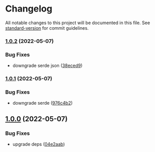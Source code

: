# Changelog

All notable changes to this project will be documented in this file. See [standard-version](https://github.com/conventional-changelog/standard-version) for commit guidelines.

### [1.0.2](https://github.com/Terkwood/yew-export-button/compare/v1.0.1...v1.0.2) (2022-05-07)


### Bug Fixes

* downgrade serde json ([38eced9](https://github.com/Terkwood/yew-export-button/commit/38eced9db2c2b5fc8e240a4b85f710b6022581c2))

### [1.0.1](https://github.com/Terkwood/yew-export-button/compare/v1.0.0...v1.0.1) (2022-05-07)


### Bug Fixes

* downgrade serde ([976c4b2](https://github.com/Terkwood/yew-export-button/commit/976c4b243d3fcbecdab0086a646432d0d11208ee))

## [1.0.0](https://github.com/Terkwood/yew-export-button/compare/v0.1.0...v1.0.0) (2022-05-07)


### Bug Fixes

* upgrade deps ([04e2aab](https://github.com/Terkwood/yew-export-button/commit/04e2aabb00c53edbafe80d57c3d9c6f768a9e4a4))
